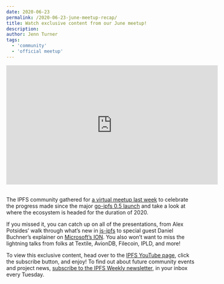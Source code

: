 ```yaml
---
date: 2020-06-23
permalink: /2020-06-23-june-meetup-recap/
title: Watch exclusive content from our June meetup!
description:
author: Jenn Turner
tags:
  - 'community'
  - 'official meetup'
---
```


<iframe width="560" height="315" src="https://www.youtube.com/embed/videoseries?list=PLuhRWgmPaHtToVYaDkd6ZTwB2Lo30s1vB" frameborder="0" allow="accelerometer; autoplay; encrypted-media; gyroscope; picture-in-picture" allowfullscreen></iframe>
<br>
<br>  
  
The IPFS community gathered for [a virtual meetup last week](https://www.youtube.com/playlist?list=PLuhRWgmPaHtToVYaDkd6ZTwB2Lo30s1vB) to celebrate the progress made since the major [go-ipfs 0.5 launch](https://blog.ipfs.eth.link/2020-04-28-go-ipfs-0-5-0/) and take a look at where the ecosystem is headed for the duration of 2020.

If you missed it, you can catch up on all of the presentations, from Alex Potsides’ walk through what’s new in [js-ipfs](https://blog.ipfs.eth.link/2020-06-08-js-ipfs-0-46/) to special guest Daniel Buchner’s explainer on [Microsoft’s ION](https://blog.ipfs.eth.link/2020-06-11-identity-ipfs-ion/). You also won’t want to miss the lightning talks from folks at Textile, AvionDB, Filecoin, IPLD, and more!

To view this exclusive content, head over to the [IPFS YouTube page](https://www.youtube.com/channel/UCdjsUXJ3QawK4O5L1kqqsew), click the subscribe button, and enjoy! To find out about future community events and project news, [subscribe to the IPFS Weekly newsletter](https://ipfs.us4.list-manage.com/subscribe?u=25473244c7d18b897f5a1ff6b&id=cad54b2230), in your inbox every Tuesday.

